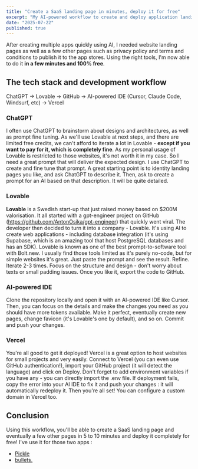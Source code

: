 ```yaml
---
title: "Create a SaaS landing page in minutes, deploy it for free"
excerpt: "My AI-powered workflow to create and deploy application landing pages in a few minutes and for free."
date: "2025-07-22"
published: true
---
```


After creating multiple apps quickly using AI, I needed website landing pages as well as a few other pages such as privacy policy and terms and conditions to publish it to the app stores. Using the right tools, I'm now able to do it **in a few minutes and 100% free**.

## The tech stack and development workflow

ChatGPT → Lovable → GitHub → AI-powered IDE (Cursor, Claude Code, Windsurf, etc) → Vercel

### ChatGPT
I often use ChatGPT to brainstorm about designs and architectures, as well as prompt fine tuning. As we'll use Lovable at next steps, and there are limited free credits, we can't afford to iterate a lot in Lovable - **except if you want to pay for it, which is completely fine**. As my personal usage of Lovable is restricted to those websites, it's not worth it in my case. So I need a great prompt that will deliver the expected design. I use ChatGPT to create and fine tune that prompt. A great starting point is to identity landing pages you like, and ask ChatGPT to describe it. Then, ask to create a prompt for an AI based on that description. It will be quite detailed.

### Lovable
**Lovable** is a Swedish start-up that just raised money based on $200M valorisation. It all started with a gpt-engineer project on GitHub (https://github.com/AntonOsika/gpt-engineer) that quickly went viral. The developer then decided to turn it into a company - Lovable. It's using AI to create web applications - including database integration (it's using Supabase, which is an amazing tool that host PostgreSQL databases and has an SDK). Lovable is known as one of the best prompt-to-software tool with Bolt.new. I usually find those tools limited as it's purely no-code, but for simple websites it's great. Just paste the prompt and see the result. Refine. Iterate 2-3 times. Focus on the structure and design - don't worry about texts or small padding issues. Once you like it, export the code to GitHub.

### AI-powered IDE
Clone the repository locally and open it with an AI-powered IDE like Cursor. Then, you can focus on the details and make the changes you need as you should have more tokens available. Make it perfect, eventually create new pages, change favicon (it's Lovable's one by default), and so on. Commit and push your changes.

### Vercel
You're all good to get it deployed! Vercel is a great option to host websites for small projects and very easily. Connect to Vercel (you can even use GitHub authentication!), import your GitHub project (it will detect the language) and click on Deploy. Don't forget to add environment variables if you have any - you can directly import the .env file. If deployment fails, copy the error into your AI IDE to fix it and push your changes : it will automatically redeploy it. Then you're all set! You can configure a custom domain in Vercel too.

## Conclusion
Using this workflow, you'll be able to create a SaaS landing page and eventually a few other pages in 5 to 10 minutes and deploy it completely for free! I've use it for those two apps :
- [Pickle](https://www.pickleapp.io)
- [bullets.](https://www.bulletsapp.io)